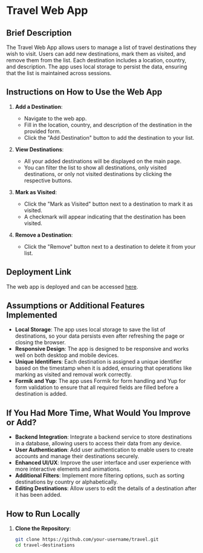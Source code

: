 # Travel Web App

## Brief Description

The Travel Web App allows users to manage a list of travel destinations they wish to visit. Users can add new destinations, mark them as visited, and remove them from the list. Each destination includes a location, country, and description. The app uses local storage to persist the data, ensuring that the list is maintained across sessions.

## Instructions on How to Use the Web App

1. **Add a Destination**:

   - Navigate to the web app.
   - Fill in the location, country, and description of the destination in the provided form.
   - Click the "Add Destination" button to add the destination to your list.

2. **View Destinations**:

   - All your added destinations will be displayed on the main page.
   - You can filter the list to show all destinations, only visited destinations, or only not visited destinations by clicking the respective buttons.

3. **Mark as Visited**:

   - Click the "Mark as Visited" button next to a destination to mark it as visited.
   - A checkmark will appear indicating that the destination has been visited.

4. **Remove a Destination**:
   - Click the "Remove" button next to a destination to delete it from your list.

## Deployment Link

The web app is deployed and can be accessed [here](https://travel-app-khaki-eight.vercel.app/).

## Assumptions or Additional Features Implemented

- **Local Storage**: The app uses local storage to save the list of destinations, so your data persists even after refreshing the page or closing the browser.
- **Responsive Design**: The app is designed to be responsive and works well on both desktop and mobile devices.
- **Unique Identifiers**: Each destination is assigned a unique identifier based on the timestamp when it is added, ensuring that operations like marking as visited and removal work correctly.
- **Formik and Yup**: The app uses Formik for form handling and Yup for form validation to ensure that all required fields are filled before a destination is added.

## If You Had More Time, What Would You Improve or Add?

- **Backend Integration**: Integrate a backend service to store destinations in a database, allowing users to access their data from any device.
- **User Authentication**: Add user authentication to enable users to create accounts and manage their destinations securely.
- **Enhanced UI/UX**: Improve the user interface and user experience with more interactive elements and animations.
- **Additional Filters**: Implement more filtering options, such as sorting destinations by country or alphabetically.
- **Editing Destinations**: Allow users to edit the details of a destination after it has been added.

## How to Run Locally

1. **Clone the Repository**:
   ```sh
   git clone https://github.com/your-username/travel.git
   cd travel-destinations
   ```

